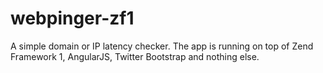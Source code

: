 webpinger-zf1
=============

A simple domain or IP latency checker. The app is running on top of Zend Framework 1, AngularJS, Twitter Bootstrap and nothing else.
